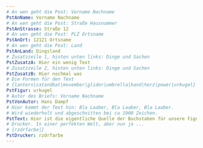 ```yaml
---
# An wen geht die Post: Vorname Nachname
PstAnName: Vorname Nachname
# An wen geht die Post: Straße Hausnummer
PstAnStrasse: Straße 12
# An wen geht die Post: PLZ Ortsname
PstAnOrt: 12121 Ortsname
# An wen geht die Post: Land
PstAnLand: Dingsland
# Zusatzzeile 1, hinten unten links: Dinge und Sachen
PstZusatzA: Hier ein wenig Text
# Zusatzzeile 2, hinten unten links: Dinge und Sachen
PstZusatzB: Hier nochmal was
# Die Formen für den Text
# {lantern|catandbat|movember|glider|umbrella|hand|herz|power|urkugel}
PstFigur: urkugel
# Autor des Briefs: Vorname Nachname
PstVonAutor: Hans Dampf
# Hier kommt der Text hin: Bla Laaber, Bla Laaber, Bla Laaber.
# Wird wiederholt und abgeschnitten bei ca 1900 Zeichen.
PstText: Hier ist die eigentliche Quelle der Buchstaben für unsere Figuren; viel Vergnügen beim kreativen Basteln.
# Drucker. In einer perfekten Welt, aber nun ja ...
# {rzdrfarbe|}
PstDrucker: rzdrfarbe
---
```

